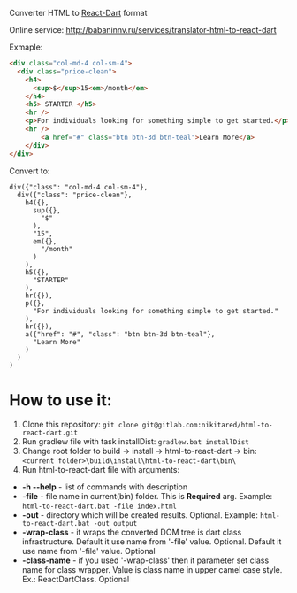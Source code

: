 Converter HTML to [React-Dart](https://github.com/cleandart/react-dart#using-browser-native-elements)  format

Online service: http://babaninnv.ru/services/translator-html-to-react-dart

Exmaple:
```html
<div class="col-md-4 col-sm-4">
  <div class="price-clean">
    <h4>
      <sup>$</sup>15<em>/month</em>
    </h4>
    <h5> STARTER </h5>
    <hr />
    <p>For individuals looking for something simple to get started.</p>
    <hr />
		<a href="#" class="btn btn-3d btn-teal">Learn More</a>
	</div>
</div>
```
Convert to:
```
div({"class": "col-md-4 col-sm-4"},
  div({"class": "price-clean"},
    h4({},
      sup({},
        "$"
      ),
      "15",
      em({},
        "/month"
      )
    ),
    h5({},
      "STARTER"
    ),
    hr({}),
    p({},
      "For individuals looking for something simple to get started."
    ),
    hr({}),
    a({"href": "#", "class": "btn btn-3d btn-teal"},
      "Learn More"
    )
  )
)
```

# How to use it:

1. Clone this repository: ```git clone git@gitlab.com:nikitared/html-to-react-dart.git```
2. Run gradlew file with task installDist: ```gradlew.bat installDist```
3. Сhange root folder to build -> install -> html-to-react-dart -> bin: ```<current folder>\build\install\html-to-react-dart\bin\```
4. Run html-to-react-dart file with arguments:
  * **-h --help**    - list of commands with description
  * **-file**        - file name in current(bin) folder. This is **Required** arg. Example: ```html-to-react-dart.bat -file index.html```
  * **-out**         - directory which will be created results. Optional. Example: ```html-to-react-dart.bat -out output```
  * **-wrap-class**  - it wraps the converted DOM tree is dart class infrastructure. Default it use name from '-file' value. Optional. Default it use name from '-file' value. Optional
  * **-class-name**  - if you used '-wrap-class' then it parameter set class name for class wrapper. Value is class name in upper camel case style. Ex.: ReactDartClass. Optional
